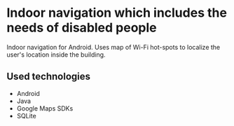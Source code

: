 # Indoor navigation which includes the needs of disabled people
Indoor navigation for Android. Uses map of Wi-Fi hot-spots to localize the user's location inside the building.

## Used technologies
- Android
- Java
- Google Maps SDKs
- SQLite
